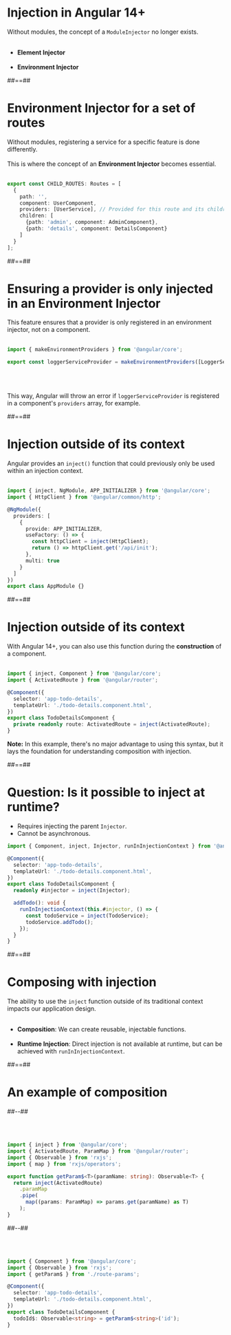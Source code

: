 # Injection in Angular 14+

Without modules, the concept of a `ModuleInjector` no longer exists.<br/><br/>

- **Element Injector**<br/><br/>
- **Environment Injector**

##==##

<!-- .slide: class="sfeir-basic-slide with-code inconsolata"-->
# Environment Injector for a set of routes

Without modules, registering a service for a specific feature is done differently.<br/><br/>
This is where the concept of an **Environment Injector** becomes essential.<br/><br/>

```typescript
export const CHILD_ROUTES: Routes = [
  {
    path: '',
    component: UserComponent,
    providers: [UserService], // Provided for this route and its children
    children: [
      {path: 'admin', component: AdminComponent},
      {path: 'details', component: DetailsComponent}
    ]
  }
];
```
<!-- .element: class="big-code"-->

##==##

<!-- .slide: class="with-code inconsolata"-->
# Ensuring a provider is only injected in an Environment Injector

This feature ensures that a provider is only registered in an environment injector, not on a component.<br/><br/>

```typescript
import { makeEnvironmentProviders } from '@angular/core';

export const loggerServiceProvider = makeEnvironmentProviders([LoggerService]);
```
<!-- .element: class="big-code"-->

<br/><br/>

This way, Angular will throw an error if `loggerServiceProvider` is registered in a component's `providers` array, for example.

##==##

<!-- .slide: class="sfeir-basic-slide with-code inconsolata"-->

# Injection outside of its context

Angular provides an `inject()` function that could previously only be used within an injection context.<br/><br/>

```typescript
import { inject, NgModule, APP_INITIALIZER } from '@angular/core';
import { HttpClient } from '@angular/common/http';

@NgModule({
  providers: [
    {
      provide: APP_INITIALIZER,
      useFactory: () => {
        const httpClient = inject(HttpClient);
        return () => httpClient.get('/api/init');
      },
      multi: true
    }
  ]
})
export class AppModule {}
```
<!-- .element: class="big-code"-->

##==##

<!-- .slide: class="sfeir-basic-slide with-code inconsolata"-->
# Injection outside of its context

With Angular 14+, you can also use this function during the **construction** of a component.<br/><br/>

```typescript
import { inject, Component } from '@angular/core';
import { ActivatedRoute } from '@angular/router';

@Component({
  selector: 'app-todo-details',
  templateUrl: './todo-details.component.html',
})
export class TodoDetailsComponent {
  private readonly route: ActivatedRoute = inject(ActivatedRoute);
}
```

<!-- .element: class="big-code"-->
**Note:** In this example, there's no major advantage to using this syntax, but it lays the foundation for understanding composition with injection.

##==##

<!-- .slide: class="with-code inconsolata" -->
# Question: Is it possible to inject at runtime?

- Requires injecting the parent `Injector`.
- Cannot be asynchronous.

```typescript
import { Component, inject, Injector, runInInjectionContext } from '@angular/core';

@Component({
  selector: 'app-todo-details',
  templateUrl: './todo-details.component.html',
})
export class TodoDetailsComponent {
  readonly #injector = inject(Injector);

  addTodo(): void {
    runInInjectionContext(this.#injector, () => {
      const todoService = inject(TodoService);
      todoService.addTodo();
    });
  }
}
```
<!-- .element: class="medium-code"-->

##==##

<!-- .slide: class="sfeir-basic-slide with-code inconsolata"-->
# Composing with injection

The ability to use the `inject` function outside of its traditional context impacts our application design.<br/><br/>

- **Composition**: We can create reusable, injectable functions.<br/><br/>
- **Runtime Injection**: Direct injection is not available at runtime, but can be achieved with `runInInjectionContext`.

##==##

<!-- .slide: class="two-column-layout" -->
# An example of composition

##--##

<!-- .slide: class="with-code inconsolata" -->
<br/><br/>

```typescript
import { inject } from '@angular/core';
import { ActivatedRoute, ParamMap } from '@angular/router';
import { Observable } from 'rxjs';
import { map } from 'rxjs/operators';

export function getParam$<T>(paramName: string): Observable<T> {
  return inject(ActivatedRoute)
    .paramMap
    .pipe(
      map((params: ParamMap) => params.get(paramName) as T)
    );
}
```

<!-- .element: class="big-code" -->

##--##

<!-- .slide: class="with-code inconsolata" -->
<br/><br/>

```typescript
import { Component } from '@angular/core';
import { Observable } from 'rxjs';
import { getParam$ } from './route-params';

@Component({
  selector: 'app-todo-details',
  templateUrl: './todo-details.component.html',
})
export class TodoDetailsComponent {
  todoId$: Observable<string> = getParam$<string>('id');
}
```

<!-- .element: class="big-code"-->
